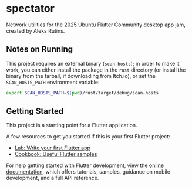 # spectator

Network utilities for the 2025 Ubuntu Flutter Community desktop app jam, created by Aleks Rutins.

## Notes on Running

This project requires an external binary (`scan-hosts`); in order to make it work, you can either install the package in the `rust` directory (or install the binary from the tarball, if downloading from Itch.io), or set the `SCAN_HOSTS_PATH` environment variable:

```sh
export SCAN_HOSTS_PATH=$(pwd)/rust/target/debug/scan-hosts
```

## Getting Started

This project is a starting point for a Flutter application.

A few resources to get you started if this is your first Flutter project:

- [Lab: Write your first Flutter app](https://docs.flutter.dev/get-started/codelab)
- [Cookbook: Useful Flutter samples](https://docs.flutter.dev/cookbook)

For help getting started with Flutter development, view the
[online documentation](https://docs.flutter.dev/), which offers tutorials,
samples, guidance on mobile development, and a full API reference.

